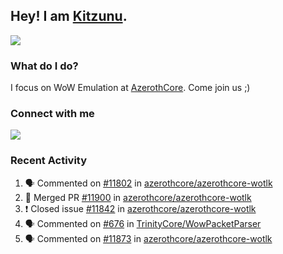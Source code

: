 ## Hey! I am [Kitzunu](https://Github.com/Kitzunu).

<!--<a href="https://github-readme-stats.kitzunu.vercel.app/api?username=Kitzunu&show_icons=true&theme=dark">
  <img align="center" src="https://github-readme-stats.kitzunu.vercel.app/api?username=Kitzunu&show_icons=true&theme=dark" />
</a>-->
<a href="https://github-readme-stats.kitzunu.vercel.app/api?username=Kitzunu&show_icons=true&theme=dark">
  <img align="center" src="https://github-readme-stats.vercel.app/api/top-langs/?username=Kitzunu&layout=compact&theme=dark" />
</a>

### What do I do?

I focus on WoW Emulation at [AzerothCore](https://Github.com/AzerothCore). Come join us ;)

### Connect with me
[![](https://img.shields.io/badge/AzerothCore%20Discord-Connect%20with%20me!-green)](https://discord.com/invite/gkt4y2x)

### Recent Activity

<!--START_SECTION:activity-->
1. 🗣 Commented on [#11802](https://github.com/azerothcore/azerothcore-wotlk/issues/11802) in [azerothcore/azerothcore-wotlk](https://github.com/azerothcore/azerothcore-wotlk)
2. 🎉 Merged PR [#11900](https://github.com/azerothcore/azerothcore-wotlk/pull/11900) in [azerothcore/azerothcore-wotlk](https://github.com/azerothcore/azerothcore-wotlk)
3. ❗️ Closed issue [#11842](https://github.com/azerothcore/azerothcore-wotlk/issues/11842) in [azerothcore/azerothcore-wotlk](https://github.com/azerothcore/azerothcore-wotlk)
4. 🗣 Commented on [#676](https://github.com/TrinityCore/WowPacketParser/issues/676) in [TrinityCore/WowPacketParser](https://github.com/TrinityCore/WowPacketParser)
5. 🗣 Commented on [#11873](https://github.com/azerothcore/azerothcore-wotlk/issues/11873) in [azerothcore/azerothcore-wotlk](https://github.com/azerothcore/azerothcore-wotlk)
<!--END_SECTION:activity-->
